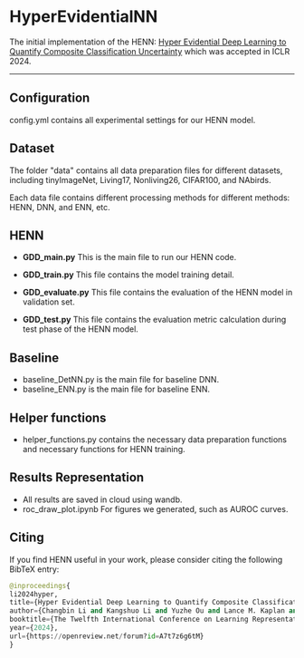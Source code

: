 # HyperEvidentialNN
The initial implementation of the HENN: [Hyper Evidential Deep Learning to Quantify Composite Classification Uncertainty](https://openreview.net/forum?id=A7t7z6g6tM) which was accepted in ICLR 2024.
************************************************************************************************
 
 
## **Configuration**
 config.yml contains all experimental settings for our HENN model.
 

## **Dataset**
The folder "data" contains all data preparation files for different datasets, including tinyImageNet, Living17, Nonliving26, CIFAR100, and NAbirds.

Each data file contains different processing methods for different methods: HENN, DNN, and ENN, etc.

## **HENN**

- **GDD_main.py**
This is the main file to run our HENN code.
 
- **GDD_train.py**
This file contains the model training detail.


- **GDD_evaluate.py**
This file contains the evaluation of the HENN model in validation set.

- **GDD_test.py**
This file contains the evaluation metric calculation during test phase of the HENN model.

## **Baseline**
- baseline_DetNN.py is the main file for baseline DNN.
- baseline_ENN.py is the main file for baseline ENN.
 
 
## **Helper functions**
- helper_functions.py contains the necessary data preparation functions and necessary functions for HENN training.

## **Results Representation**
- All results are saved in cloud using wandb.
- roc_draw_plot.ipynb For figures we generated, such as AUROC curves.


## Citing
If you find HENN useful in your work, please consider citing the following BibTeX entry:
```python
@inproceedings{
li2024hyper,
title={Hyper Evidential Deep Learning to Quantify Composite Classification Uncertainty},
author={Changbin Li and Kangshuo Li and Yuzhe Ou and Lance M. Kaplan and Audun J{\o}sang and Jin-Hee Cho and DONG HYUN JEONG and Feng Chen},
booktitle={The Twelfth International Conference on Learning Representations},
year={2024},
url={https://openreview.net/forum?id=A7t7z6g6tM}
}
```
